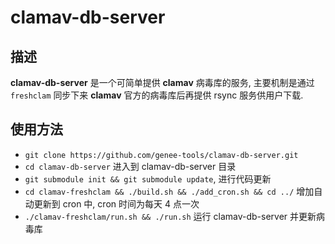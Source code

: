 # clamav-db-server

## 描述

**clamav-db-server** 是一个可简单提供 **clamav** 病毒库的服务, 主要机制是通过 `freshclam` 同步下来 **clamav** 官方的病毒库后再提供 rsync 服务供用户下载.

## 使用方法

* `git clone https://github.com/genee-tools/clamav-db-server.git`
* `cd clamav-db-server` 进入到 clamav-db-server 目录
* `git submodule init && git submodule update`, 进行代码更新
* `cd clamav-freshclam && ./build.sh && ./add_cron.sh && cd ../` 增加自动更新到 cron 中, cron 时间为每天 4 点一次
* `./clamav-freshclam/run.sh && ./run.sh`  运行 clamav-db-server 并更新病毒库

